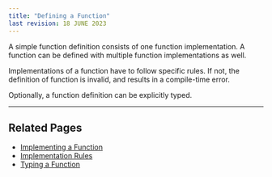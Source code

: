 ```yaml
---
title: "Defining a Function"
last revision: 18 JUNE 2023
---
```


A simple function definition consists of one function implementation.
A function can be defined with multiple function implementations as well.

Implementations of a function have to follow specific rules.
If not, the definition of function is invalid, and results in a compile-time error.

Optionally, a function definition can be explicitly typed.

---

## Related Pages

- [Implementing a Function](function/Implementing%20a%20Function.md)
- [Implementation Rules](function/Implementation%20Rules.md)
- [Typing a Function](function/Typing%20a%20Function.md)